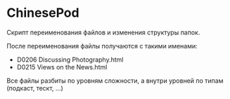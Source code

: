 ChinesePod
==========

Скрипт переименования файлов и изменения структуры папок.

После переименования файлы получаются с такими именами:
* D0206 Discussing Photography.html
* D0215 Views on the News.html

Все файлы разбиты по уровням сложности, а внутри уровней по типам (подкаст, тескт, ...) 
